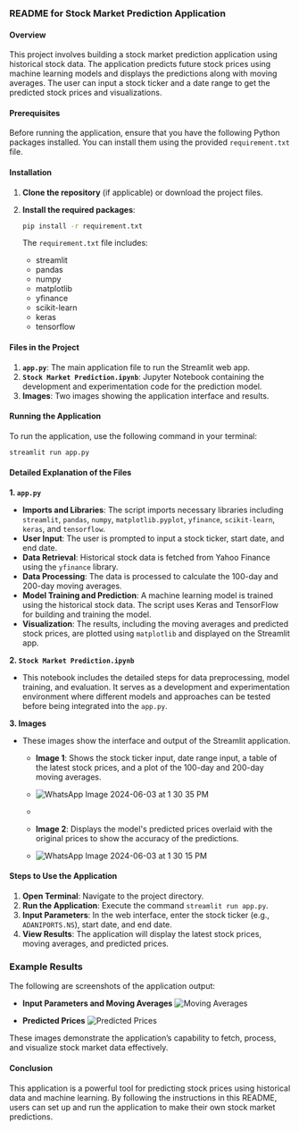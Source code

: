 ### README for Stock Market Prediction Application

#### Overview
This project involves building a stock market prediction application using historical stock data. The application predicts future stock prices using machine learning models and displays the predictions along with moving averages. The user can input a stock ticker and a date range to get the predicted stock prices and visualizations.

#### Prerequisites
Before running the application, ensure that you have the following Python packages installed. You can install them using the provided `requirement.txt` file.

#### Installation
1. **Clone the repository** (if applicable) or download the project files.
2. **Install the required packages**:
   ```sh
   pip install -r requirement.txt
   ```
   
   The `requirement.txt` file includes:
   - streamlit
   - pandas
   - numpy
   - matplotlib
   - yfinance
   - scikit-learn
   - keras
   - tensorflow

#### Files in the Project
1. **`app.py`**: The main application file to run the Streamlit web app.
2. **`Stock Market Prediction.ipynb`**: Jupyter Notebook containing the development and experimentation code for the prediction model.
3. **Images**: Two images showing the application interface and results.

#### Running the Application
To run the application, use the following command in your terminal:
```sh
streamlit run app.py
```

#### Detailed Explanation of the Files

**1. `app.py`**
- **Imports and Libraries**: The script imports necessary libraries including `streamlit`, `pandas`, `numpy`, `matplotlib.pyplot`, `yfinance`, `scikit-learn`, `keras`, and `tensorflow`.
- **User Input**: The user is prompted to input a stock ticker, start date, and end date.
- **Data Retrieval**: Historical stock data is fetched from Yahoo Finance using the `yfinance` library.
- **Data Processing**: The data is processed to calculate the 100-day and 200-day moving averages.
- **Model Training and Prediction**: A machine learning model is trained using the historical stock data. The script uses Keras and TensorFlow for building and training the model.
- **Visualization**: The results, including the moving averages and predicted stock prices, are plotted using `matplotlib` and displayed on the Streamlit app.

**2. `Stock Market Prediction.ipynb`**
- This notebook includes the detailed steps for data preprocessing, model training, and evaluation. It serves as a development and experimentation environment where different models and approaches can be tested before being integrated into the `app.py`.

**3. Images**
- These images show the interface and output of the Streamlit application.
   - **Image 1**: Shows the stock ticker input, date range input, a table of the latest stock prices, and a plot of the 100-day and 200-day moving averages.
   - ![WhatsApp Image 2024-06-03 at 1 30 35 PM](https://github.com/gitan12/Stock-Market-Prediction-/assets/152585363/be161d5b-e4f3-46b1-a79d-af2eebe02c77)

   - 
   - **Image 2**: Displays the model's predicted prices overlaid with the original prices to show the accuracy of the predictions.
   - ![WhatsApp Image 2024-06-03 at 1 30 15 PM](https://github.com/gitan12/Stock-Market-Prediction-/assets/152585363/325785ee-4404-4355-8d06-6e656bd7c809)


#### Steps to Use the Application
1. **Open Terminal**: Navigate to the project directory.
2. **Run the Application**: Execute the command `streamlit run app.py`.
3. **Input Parameters**: In the web interface, enter the stock ticker (e.g., `ADANIPORTS.NS`), start date, and end date.
4. **View Results**: The application will display the latest stock prices, moving averages, and predicted prices.

### Example Results
The following are screenshots of the application output:

- **Input Parameters and Moving Averages**
![Moving Averages](data:image/jpeg;base64,`file-xeLfG10NTTCTHMZQZiYGtjV3`)

- **Predicted Prices**
![Predicted Prices](data:image/jpeg;base64,`file-VWtz6CHsfE017K4jlV2780Th`)

These images demonstrate the application’s capability to fetch, process, and visualize stock market data effectively.

#### Conclusion
This application is a powerful tool for predicting stock prices using historical data and machine learning. By following the instructions in this README, users can set up and run the application to make their own stock market predictions.

